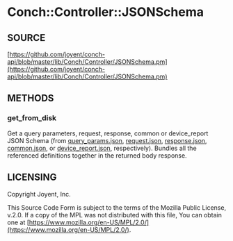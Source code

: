 # Conch::Controller::JSONSchema

## SOURCE

[https://github.com/joyent/conch-api/blob/master/lib/Conch/Controller/JSONSchema.pm](https://github.com/joyent/conch-api/blob/master/lib/Conch/Controller/JSONSchema.pm)

## METHODS

### get\_from\_disk

Get a query parameters, request, response, common or device\_report JSON Schema (from
[query_params.json](../json-schema/query_params.json), [request.json](../json-schema/request.json), [response.json](../json-schema/response.json), [common.json](../json-schema/common.json), or [device_report.json](../json-schema/device_report.json),
respectively). Bundles all the referenced definitions together in the returned body response.

## LICENSING

Copyright Joyent, Inc.

This Source Code Form is subject to the terms of the Mozilla Public License,
v.2.0. If a copy of the MPL was not distributed with this file, You can obtain
one at [https://www.mozilla.org/en-US/MPL/2.0/](https://www.mozilla.org/en-US/MPL/2.0/).

